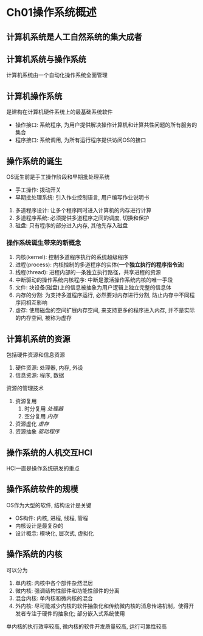 # Ch01操作系统概述

## 计算机系统是人工自然系统的集大成者

## 计算机系统与操作系统
计算机系统由一个自动化操作系统全面管理

## 计算机操作系统
是建构在计算机硬件系统上的最基础系统软件

- 操作接口: 系统程序, 为用户提供解决操作计算机和计算共性问题的所有服务的集合
- 程序接口: 系统调用, 为所有运行程序提供访问OS的接口

## 操作系统的诞生
OS诞生前是手工操作阶段和早期批处理系统
- 手工操作: 拨动开关
- 早期批处理系统: 引入作业控制语言, 用户编写作业说明书

1. 多道程序设计: 让多个程序同时进入计算机的内存进行计算
2. 多道程序系统: 必须提供多道程序之间的调度, 切换和保护
3. 磁盘: 只有程序的部分进入内存, 其他先存入磁盘


### 操作系统诞生带来的新概念
1. 内核(kernel): 控制多道程序执行的系统超级程序
2. 进程(process): 内核控制的多道程序的实体(**一个独立执行的程序指令流**)
3. 线程(thread): 进程内部的一条独立执行路径，共享进程的资源
4. 中断驱动的操作系统内核程序: 中断是激活操作系统内核的唯一手段
5. 文件: 块设备(磁盘)上的信息被抽象为用户逻辑上独立完整的信息体
6. 内存的分割: 为支持多道程序运行, 必然要对内存进行分割, 防止内存中不同程序间相互影响
7. 虚存: 使用磁盘的空间扩展内存空间, 来支持更多的程序进入内存, 并不是实际的内存空间, 被称为虚存

## 计算机系统的资源
包括硬件资源和信息资源
1. 硬件资源: 处理器, 内存, 外设
2. 信息资源: 程序, 数据

资源的管理技术
1. 资源复用
   1. 时分复用 *处理器*
   2. 空分复用 *内存*
2. 资源虚化 *虚存*
3. 资源抽象 *驱动程序*

## 操作系统的人机交互HCI
HCI一直是操作系统研发的重点

## 操作系统软件的规模
OS作为大型的软件, 结构设计是关键
- OS构件: 内核, 进程, 线程, 管程
- 内核设计是最复杂的
- 设计概念: 模块化, 层次式, 虚拟化

## 操作系统的内核
可以分为
1. 单内核: 内核中各个部件杂然混居
2. 微内核: 强调结构性部件和功能性部件的分离
3. 混合内核: 单内核和微内核的混合
4. 外内核: 尽可能减少内核的软件抽象化和传统微内核的消息传递机制，使得开发者专注于硬件的抽象化; 部分嵌入式系统使用

单内核的执行效率较高, 微内核的软件开发质量较高, 运行可靠性较高